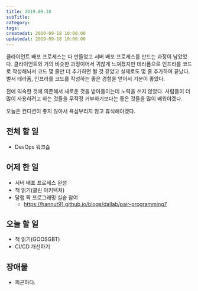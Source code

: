 ```yaml
---
title: 2019.09.18
subTitle: 
category: 
tags: 
createdat: 2019-09-18 10:00:00
updatedat: 2019-09-18 10:00:00
---
```


클라이언트 배포 프로세스는 다 만들었고 서버 배포 프로세스를 만드는 과정이 남았었다. 클라이언트와 거의 
비슷한 과정이어서 귀찮게 느껴졌지만 테라폼으로 인프라를 코드로 작성해놔서 코드 몇 줄만 더 추가하면 될 것 
같았고 실제로도 몇 줄 추가하여 끝났다. 벌서 테라폼, 인프라를 코드를 작성하는 좋은 경험을 얻어서 기분이
좋았다.  

전에 익숙한 것에 의존해서 새로운 것을 받아들이는데 노력을 쓰지 않았다. 사람들이 더 많이 사용하려고 하는 
것들을 무작정 거부하기보다는 좋은 것들을 많이 배워야겠다.  

오늘은 컨디션이 좋지 않아서 욕심부리지 않고 휴식해야겠다.

## 전체 할 일

* DevOps 워크숍

## 어제 한 일

* 서버 배포 프로세스 완성
* 책 읽기(클린 아키텍처)
* 달랩 짝 프로그래밍 실습 참여
  * <https://hannut91.github.io/blogs/dallab/pair-programming7>

## 오늘 할 일

* 책 읽기(GOOSGBT)
* CI/CD 개선하기

## 장애물

* 피곤하다.